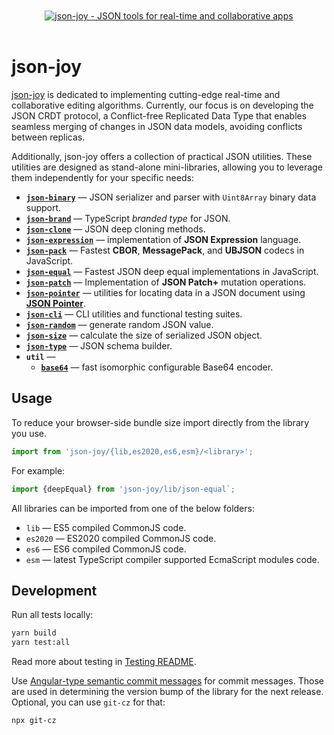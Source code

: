 [json-joy]: https://jsonjoy.com

<div align="center">
  <br />
  <br />
  <a href="https://jsonjoy.com">
      <img src="https://appsets.jsonjoy.com/branding/display/text-block/presentation-with-text.svg" alt="json-joy - JSON tools for real-time and collaborative apps" target="_blank" />
  </a>
  <br />
  <br />
</div>


# __json-joy__

[json-joy][json-joy] is dedicated to implementing cutting-edge real-time and
collaborative editing algorithms. Currently, our focus is on developing the
JSON CRDT protocol, a Conflict-free Replicated Data Type that enables seamless
merging of changes in JSON data models, avoiding conflicts between replicas.

Additionally, json-joy offers a collection of practical JSON utilities. These
utilities are designed as stand-alone mini-libraries, allowing you to leverage
them independently for your specific needs:

- [__`json-binary`__](./src/json-binary/README.md) &mdash; JSON serializer and parser with `Uint8Array` binary data support.
- [__`json-brand`__](./src/json-brand/README.md) &mdash; TypeScript *branded type* for JSON.
- [__`json-clone`__](./src/json-clone/README.md) &mdash; JSON deep cloning methods.
- [__`json-expression`__](./src/json-expression/README.md) &mdash; implementation of __JSON Expression__ language.
- [__`json-pack`__](./src/json-pack/README.md) &mdash; Fastest __CBOR__, __MessagePack__, and __UBJSON__ codecs in JavaScript.
- [__`json-equal`__](./src/json-equal/README.md) &mdash; Fastest JSON deep equal implementations in JavaScript.
- [__`json-patch`__](./src/json-patch/docs/json-patch.md) &mdash; Implementation of __JSON Patch+__ mutation operations.
- [__`json-pointer`__](./src/json-pointer/README.md) &mdash; utilities for locating data in a JSON document using [__JSON Pointer__][json-pointer].
- [__`json-cli`__](./src/json-cli/README.md) &mdash; CLI utilities and functional testing suites.
- [__`json-random`__](./src/json-random/README.md) &mdash; generate random JSON value.
- [__`json-size`__](./src/json-size/README.md) &mdash; calculate the size of serialized JSON object.
- [__`json-type`__](./src/json-type/README.md) &mdash; JSON schema builder.
- __`util`__ &mdash;
  - [__`base64`__](./src/util/base64/README.md) &mdash; fast isomorphic configurable Base64 encoder.

[json-pointer]: https://tools.ietf.org/html/rfc6901
[json-patch]: https://tools.ietf.org/html/rfc6902
[json-predicate]: https://tools.ietf.org/id/draft-snell-json-test-01.html
[json-rx]: https://onp4.com/@vadim/p/gv9z33hjuo


## Usage

To reduce your browser-side bundle size import directly from the library you use.

```ts
import from 'json-joy/{lib,es2020,es6,esm}/<library>';
```

For example:

```ts
import {deepEqual} from 'json-joy/lib/json-equal`;
```

All libraries can be imported from one of the below folders:

- `lib` &mdash; ES5 compiled CommonJS code.
- `es2020` &mdash; ES2020 compiled CommonJS code.
- `es6` &mdash; ES6 compiled CommonJS code.
- `esm` &mdash; latest TypeScript compiler supported EcmaScript modules code.


## Development

Run all tests locally:

```bash
yarn build
yarn test:all
```

Read more about testing in [Testing README](./src/__tests__/README.md).

Use [Angular-type semantic commit messages](https://www.conventionalcommits.org/en/v1.0.0-beta.4/)
for commit messages. Those are used in determining the version bump of the
library for the next release. Optional, you can use `git-cz` for that:

```bash
npx git-cz
```
